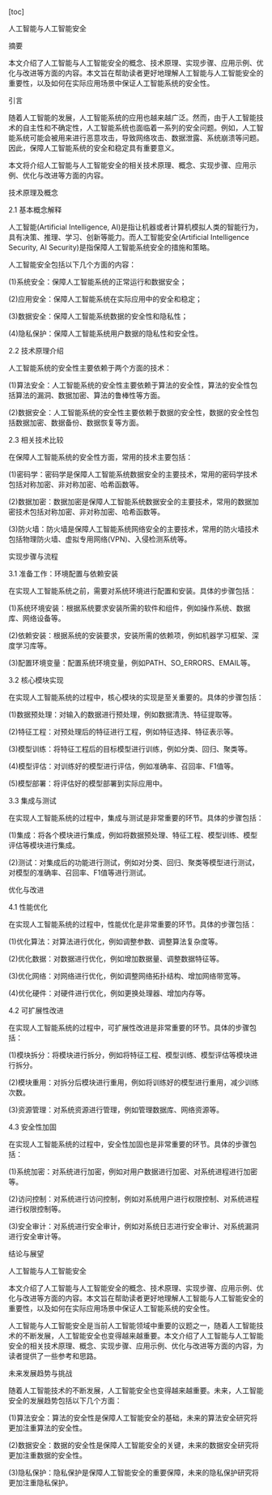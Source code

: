 
[toc]                    
                
                
人工智能与人工智能安全

摘要

本文介绍了人工智能与人工智能安全的概念、技术原理、实现步骤、应用示例、优化与改进等方面的内容。本文旨在帮助读者更好地理解人工智能与人工智能安全的重要性，以及如何在实际应用场景中保证人工智能系统的安全性。

引言

随着人工智能的发展，人工智能系统的应用也越来越广泛。然而，由于人工智能技术的自主性和不确定性，人工智能系统也面临着一系列的安全问题。例如，人工智能系统可能会被用来进行恶意攻击，导致网络攻击、数据泄露、系统崩溃等问题。因此，保障人工智能系统的安全和稳定具有重要意义。

本文将介绍人工智能与人工智能安全的相关技术原理、概念、实现步骤、应用示例、优化与改进等方面的内容。

技术原理及概念

2.1 基本概念解释

人工智能(Artificial Intelligence, AI)是指让机器或者计算机模拟人类的智能行为，具有决策、推理、学习、创新等能力。而人工智能安全(Artificial Intelligence Security, AI Security)是指保障人工智能系统安全的措施和策略。

人工智能安全包括以下几个方面的内容：

(1)系统安全：保障人工智能系统的正常运行和数据安全；

(2)应用安全：保障人工智能系统在实际应用中的安全和稳定；

(3)数据安全：保障人工智能系统数据的安全性和隐私性；

(4)隐私保护：保障人工智能系统用户数据的隐私性和安全性。

2.2 技术原理介绍

人工智能系统的安全性主要依赖于两个方面的技术：

(1)算法安全：人工智能系统的安全性主要依赖于算法的安全性，算法的安全性包括算法的漏洞、数据加密、算法的鲁棒性等方面。

(2)数据安全：人工智能系统的安全性主要依赖于数据的安全性，数据的安全性包括数据加密、数据备份、数据恢复等方面。

2.3 相关技术比较

在保障人工智能系统的安全性方面，常用的技术主要包括：

(1)密码学：密码学是保障人工智能系统数据安全的主要技术，常用的密码学技术包括对称加密、非对称加密、哈希函数等。

(2)数据加密：数据加密是保障人工智能系统数据安全的主要技术，常用的数据加密技术包括对称加密、非对称加密、哈希函数等。

(3)防火墙：防火墙是保障人工智能系统网络安全的主要技术，常用的防火墙技术包括物理防火墙、虚拟专用网络(VPN)、入侵检测系统等。

实现步骤与流程

3.1 准备工作：环境配置与依赖安装

在实现人工智能系统之前，需要对系统环境进行配置和安装。具体的步骤包括：

(1)系统环境安装：根据系统要求安装所需的软件和组件，例如操作系统、数据库、网络设备等。

(2)依赖安装：根据系统的安装要求，安装所需的依赖项，例如机器学习框架、深度学习库等。

(3)配置环境变量：配置系统环境变量，例如PATH、SO_ERRORS、EMAIL等。

3.2 核心模块实现

在实现人工智能系统的过程中，核心模块的实现是至关重要的。具体的步骤包括：

(1)数据预处理：对输入的数据进行预处理，例如数据清洗、特征提取等。

(2)特征工程：对预处理后的特征进行工程，例如特征选择、特征表示等。

(3)模型训练：将特征工程后的目标模型进行训练，例如分类、回归、聚类等。

(4)模型评估：对训练好的模型进行评估，例如准确率、召回率、F1值等。

(5)模型部署：将评估好的模型部署到实际应用中。

3.3 集成与测试

在实现人工智能系统的过程中，集成与测试是非常重要的环节。具体的步骤包括：

(1)集成：将各个模块进行集成，例如将数据预处理、特征工程、模型训练、模型评估等模块进行集成。

(2)测试：对集成后的功能进行测试，例如对分类、回归、聚类等模型进行测试，对模型的准确率、召回率、F1值等进行测试。

优化与改进

4.1 性能优化

在实现人工智能系统的过程中，性能优化是非常重要的环节。具体的步骤包括：

(1)优化算法：对算法进行优化，例如调整参数、调整算法复杂度等。

(2)优化数据：对数据进行优化，例如增加数据量、调整数据特征等。

(3)优化网络：对网络进行优化，例如调整网络拓扑结构、增加网络带宽等。

(4)优化硬件：对硬件进行优化，例如更换处理器、增加内存等。

4.2 可扩展性改进

在实现人工智能系统的过程中，可扩展性改进是非常重要的环节。具体的步骤包括：

(1)模块拆分：将模块进行拆分，例如将特征工程、模型训练、模型评估等模块进行拆分。

(2)模块重用：对拆分后模块进行重用，例如将训练好的模型进行重用，减少训练次数。

(3)资源管理：对系统资源进行管理，例如管理数据库、网络资源等。

4.3 安全性加固

在实现人工智能系统的过程中，安全性加固也是非常重要的环节。具体的步骤包括：

(1)系统加密：对系统进行加密，例如对用户数据进行加密、对系统进程进行加密等。

(2)访问控制：对系统进行访问控制，例如对系统用户进行权限控制、对系统进程进行权限控制等。

(3)安全审计：对系统进行安全审计，例如对系统日志进行安全审计、对系统漏洞进行安全审计等。

结论与展望

人工智能与人工智能安全

本文介绍了人工智能与人工智能安全的概念、技术原理、实现步骤、应用示例、优化与改进等方面的内容。本文旨在帮助读者更好地理解人工智能与人工智能安全的重要性，以及如何在实际应用场景中保证人工智能系统的安全性。

人工智能与人工智能安全是当前人工智能领域中重要的议题之一，随着人工智能技术的不断发展，人工智能安全也变得越来越重要。本文介绍了人工智能与人工智能安全的相关技术原理、概念、实现步骤、应用示例、优化与改进等方面的内容，为读者提供了一些参考和思路。

未来发展趋势与挑战

随着人工智能技术的不断发展，人工智能安全也变得越来越重要。未来，人工智能安全的发展趋势包括以下几个方面：

(1)算法安全：算法的安全性是保障人工智能安全的基础，未来的算法安全研究将更加注重算法的安全性。

(2)数据安全：数据的安全性是保障人工智能安全的关键，未来的数据安全研究将更加注重数据的安全性。

(3)隐私保护：隐私保护是保障人工智能安全的重要保障，未来的隐私保护研究将更加注重隐私保护。

